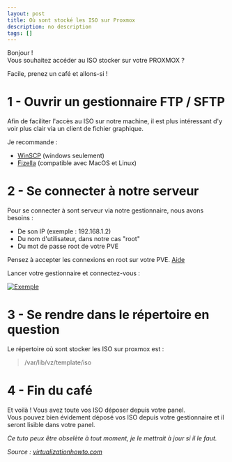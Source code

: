 ```yaml
---
layout: post
title: Où sont stocké les ISO sur Proxmox
description: no description
tags: []
---
```


Bonjour !   
Vous souhaitez accéder au ISO stocker sur votre PROXMOX ?

Facile, prenez un café et allons-si !

# 1 - Ouvrir un gestionnaire FTP / SFTP

Afin de faciliter l'accès au ISO sur notre machine, il est plus intéressant d'y voir plus clair via un client de fichier graphique.


Je recommande :  
* [WinSCP](https://winscp.net/) (windows seulement)  
* [Fizella](https://filezilla-project.org/) (compatible avec MacOS et Linux)

# 2 - Se connecter à notre serveur

Pour se connecter à sont serveur via notre gestionnaire, nous avons besoins :


* De son IP (exemple : 192.168.1.2)
* Du nom d'utilisateur, dans notre cas "root"
* Du mot de passe root de votre PVE


Pensez à accepter les connexions en root sur votre PVE. [Aide](https://cloriou.fr/2016/12/05/debian-autoriser-acces-root-via-ssh/)

Lancer votre gestionnaire et connectez-vous :

[![Exemple](https://cdn.discordapp.com/attachments/562313609774891008/1046566651996418130/index.jpg)]()

# 3 - Se rendre dans le répertoire en question

Le répertoire où sont stocker les ISO sur proxmox est :


> /var/lib/vz/template/iso

# 4 - Fin du café

Et voilà ! Vous avez toute vos ISO déposer depuis votre panel.  
Vous pouvez bien évidement déposé vos ISO depuis votre gestionnaire et il seront lisible dans votre panel.

_Ce tuto peux être obselète à tout moment, je le mettrait à jour si il le faut._

_Source : [virtualizationhowto.com](https://www.virtualizationhowto.com/2022/09/proxmox-create-iso-storage-location-disk-space-error/)_